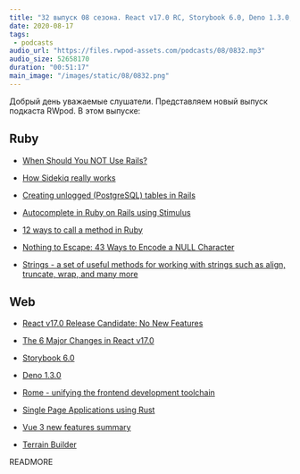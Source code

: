 ```yaml
---
title: "32 выпуск 08 сезона. React v17.0 RC, Storybook 6.0, Deno 1.3.0, Rome, How Sidekiq really works, Strings, Terrain Builder и прочее"
date: 2020-08-17
tags:
 - podcasts
audio_url: "https://files.rwpod-assets.com/podcasts/08/0832.mp3"
audio_size: 52658170
duration: "00:51:17"
main_image: "/images/static/08/0832.png"
---
```


Добрый день уважаемые слушатели. Представляем новый выпуск подкаста RWpod. В этом выпуске:

## Ruby

 - [When Should You NOT Use Rails?](http://codefol.io/posts/when-should-you-not-use-rails/)
 - [How Sidekiq really works](https://pdabrowski.com/articles/how-sidekiq-really-works)
 - [Creating unlogged (PostgreSQL) tables in Rails](https://prathamesh.tech/2020/08/10/creating-unlogged-tables-in-rails/)


 - [Autocomplete in Ruby on Rails using Stimulus](https://www.mskog.com/posts/autocomplete-in-ruby-on-rails-using-stimulus/)
 - [12 ways to call a method in Ruby](https://www.notonlycode.org/12-ways-to-call-a-method-in-ruby/)
 - [Nothing to Escape: 43 Ways to Encode a NULL Character](https://idiosyncratic-ruby.com/70-nothing-to-escape.html)
 - [Strings - a set of useful methods for working with strings such as align, truncate, wrap, and many more](https://github.com/piotrmurach/strings)

## Web

 - [React v17.0 Release Candidate: No New Features](https://reactjs.org/blog/2020/08/10/react-v17-rc.html)
 - [The 6 Major Changes in React v17.0](https://medium.com/better-programming/the-6-major-changes-in-react-v17-0-d14fed5b0529)
 - [Storybook 6.0](https://medium.com/storybookjs/storybook-6-0-1e14a2071000)
 - [Deno 1.3.0](https://github.com/denoland/deno/releases/tag/v1.3.0)
 - [Rome - unifying the frontend development toolchain](https://romefrontend.dev/)


 - [Single Page Applications using Rust](http://www.sheshbabu.com/posts/rust-wasm-yew-single-page-application/)
 - [Vue 3 new features summary](https://pitayan.com/posts/vue-next-features/)
 - [Terrain Builder](https://github.com/FarazzShaikh/Terrain-Builder)

READMORE
